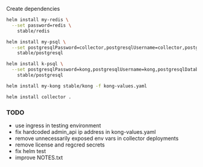 
Create dependencies
```sh
helm install my-redis \
  --set password=redis \
    stable/redis

helm install my-psql \
  --set postgresqlPassword=collector,postgresqlUsername=collector,postgresqlDatabase=collector \
    stable/postgresql

helm install k-psql \
  --set postgresqlPassword=kong,postgresqlUsername=kong,postgresqlDatabase=kong \
    stable/postgresql

helm install my-kong stable/kong -f kong-values.yaml

helm install collector .
```

### TODO

- use ingress in testing environment
- fix hardcoded admin_api ip address in kong-values.yaml
- remove unnecessarily exposed env vars in collector deployments
- remove license and regcred secrets
- fix helm test
- improve NOTES.txt